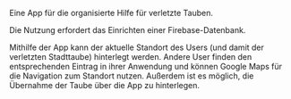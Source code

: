 
Eine App für die organisierte Hilfe für verletzte Tauben.

Die Nutzung erfordert das Einrichten einer Firebase-Datenbank.

Mithilfe der App kann der aktuelle Standort des Users (und damit der verletzten Stadttaube) hinterlegt werden.
Andere User finden den entsprechenden Eintrag in ihrer Anwendung und können Google Maps für die Navigation zum Standort nutzen.
Außerdem ist es möglich, die Übernahme der Taube über die App zu hinterlegen.